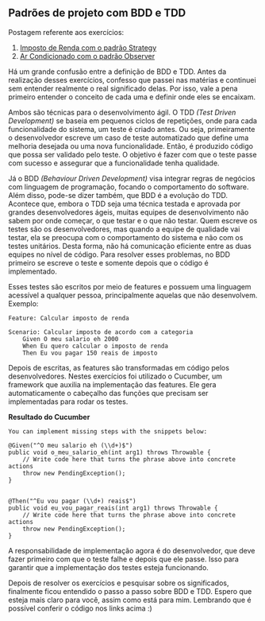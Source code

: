## Padrões de projeto com BDD e TDD



Postagem referente aos exercícios:

1) [Imposto de Renda com o padrão Strategy](https://github.com/gabrielapontesb/Strategy)
2) [Ar Condicionado com o padrão Observer](https://github.com/gabrielapontesb/Observer)



Há um grande confusão entre a definição de BDD e TDD. Antes da realização desses exercícios, confesso que passei nas matérias e continuei sem entender realmente o real significado delas. Por isso, vale a pena primeiro entender o conceito de cada uma e definir onde eles se encaixam.


Ambos são técnicas para o desenvolvimento ágil. O TDD *(Test Driven Development)* se baseia em pequenos ciclos de repetições, onde para cada funcionalidade do sistema, um teste é criado antes. Ou seja, primeiramente o desenvolvedor escreve um caso de teste automatizado que define uma melhoria desejada ou uma nova funcionalidade. Então, é produzido código que possa ser validado pelo teste. O objetivo é fazer com que o teste passe com sucesso e assegurar que a funcionalidade tenha qualidade.


Já o BDD *(Behaviour Driven Development)*  visa integrar regras de negócios com linguagem de programação, focando o comportamento do software. Além disso, pode-se dizer também, que BDD é a evolução do TDD. Acontece que, embora o TDD seja uma técnica testada e aprovada por grandes desenvolvedores ágeis, muitas equipes de desenvolvimento não sabem por onde começar, o que testar e o que não testar. Quem escreve os testes são os desenvolvedores, mas quando a equipe de qualidade vai testar, ela se preocupa com o comportamento do sistema e não com os testes unitários. Desta forma, não há comunicação eficiente entre as duas equipes no nível de código. Para resolver esses problemas, no BDD primeiro se escreve o teste e somente depois que o código é implementado. 


Esses testes são escritos por meio de features e possuem uma linguagem acessível a qualquer pessoa, principalmente aquelas que não desenvolvem. Exemplo:

	Feature: Calcular imposto de renda
	
	Scenario: Calcular imposto de acordo com a categoria
		Given O meu salario eh 2000
		When Eu quero calcular o imposto de renda
		Then Eu vou pagar 150 reais de imposto
   
   
Depois de escritas, as features são transformadas em código pelos desenvolvedores. Nestes exercícios foi utilizado o Cucumber, um framework que auxilia na implementação das features. Ele gera automaticamente o cabeçalho das funções que precisam ser implementadas para rodar os testes.


**Resultado do Cucumber**

	You can implement missing steps with the snippets below:

	@Given("^O meu salario eh (\\d+)$")
	public void o_meu_salario_eh(int arg1) throws Throwable {
		// Write code here that turns the phrase above into concrete actions
		throw new PendingException();
	}


	@Then("^Eu vou pagar (\\d+) reais$")
	public void eu_vou_pagar_reais(int arg1) throws Throwable {
		// Write code here that turns the phrase above into concrete actions
		throw new PendingException();
	}


A responsabilidade de implementação agora é do desenvolvedor, que deve fazer primeiro com que o teste falhe e depois que ele passe. Isso para garantir que a implementação dos testes esteja funcionando.


Depois de resolver os exercícios e pesquisar sobre os significados, finalmente ficou entendido o passo a passo sobre BDD e TDD. Espero que esteja mais claro para você, assim como está para mim. Lembrando que é possível conferir o código nos links acima :)

